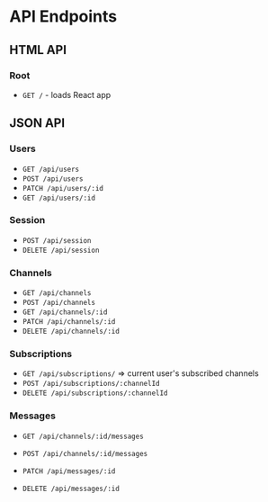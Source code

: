 # API Endpoints

## HTML API

### Root

- `GET /` - loads React app

## JSON API

### Users

- `GET /api/users`
- `POST /api/users`
- `PATCH /api/users/:id`
- `GET /api/users/:id`

### Session

- `POST /api/session`
- `DELETE /api/session`

### Channels

* `GET /api/channels`
* `POST /api/channels`
* `GET /api/channels/:id`
* `PATCH /api/channels/:id`
* `DELETE /api/channels/:id`

### Subscriptions
* `GET /api/subscriptions/` => current user's subscribed channels
* `POST /api/subscriptions/:channelId`
* `DELETE /api/subscriptions/:channelId`


### Messages

* `GET /api/channels/:id/messages`
* `POST /api/channels/:id/messages`

* `PATCH /api/messages/:id`
* `DELETE /api/messages/:id`
